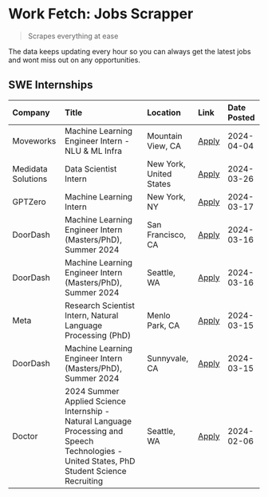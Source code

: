 # Work Fetch: Jobs Scrapper
> Scrapes everything at ease

The data keeps updating every hour so you can always get the latest jobs and wont miss out on any opportunities.

## SWE Internships
<!--START_SECTION:workfetch-->
| Company            | Title                                                                                                                                        | Location                | Link                                                                                                                                                                                                                                                                                                                                              | Date Posted   |
|:-------------------|:---------------------------------------------------------------------------------------------------------------------------------------------|:------------------------|:--------------------------------------------------------------------------------------------------------------------------------------------------------------------------------------------------------------------------------------------------------------------------------------------------------------------------------------------------|:--------------|
| Moveworks          | Machine Learning Engineer Intern - NLU & ML Infra                                                                                            | Mountain View, CA       | [Apply](https://www.linkedin.com/jobs/view/machine-learning-engineer-intern-nlu-ml-infra-at-moveworks-3885205610?position=8&pageNum=0&refId=njYWnylzKnht9XPyhPEJkQ%3D%3D&trackingId=vgW1eup2cIvQ%2BgoX4EKAOg%3D%3D&trk=public_jobs_jserp-result_search-card)                                                                                      | 2024-04-04    |
| Medidata Solutions | Data Scientist Intern                                                                                                                        | New York, United States | [Apply](https://www.linkedin.com/jobs/view/data-scientist-intern-at-medidata-solutions-3810253704?position=10&pageNum=0&refId=njYWnylzKnht9XPyhPEJkQ%3D%3D&trackingId=s6kXpglu7nS%2FgIRgndAodw%3D%3D&trk=public_jobs_jserp-result_search-card)                                                                                                    | 2024-03-26    |
| GPTZero            | Machine Learning Intern                                                                                                                      | New York, NY            | [Apply](https://www.linkedin.com/jobs/view/machine-learning-intern-at-gptzero-3860723963?position=6&pageNum=0&refId=njYWnylzKnht9XPyhPEJkQ%3D%3D&trackingId=1hDLGUfda%2FvzKsz5t1zktQ%3D%3D&trk=public_jobs_jserp-result_search-card)                                                                                                              | 2024-03-17    |
| DoorDash           | Machine Learning Engineer Intern (Masters/PhD), Summer 2024                                                                                  | San Francisco, CA       | [Apply](https://www.linkedin.com/jobs/view/machine-learning-engineer-intern-masters-phd-summer-2024-at-doordash-3736457737?position=3&pageNum=0&refId=njYWnylzKnht9XPyhPEJkQ%3D%3D&trackingId=fvpJcwhY2GzJJucKnzsHUg%3D%3D&trk=public_jobs_jserp-result_search-card)                                                                              | 2024-03-16    |
| DoorDash           | Machine Learning Engineer Intern (Masters/PhD), Summer 2024                                                                                  | Seattle, WA             | [Apply](https://www.linkedin.com/jobs/view/machine-learning-engineer-intern-masters-phd-summer-2024-at-doordash-3736455966?position=7&pageNum=0&refId=njYWnylzKnht9XPyhPEJkQ%3D%3D&trackingId=RB%2FqgZxMMg7TcYKqYwLxDA%3D%3D&trk=public_jobs_jserp-result_search-card)                                                                            | 2024-03-16    |
| Meta               | Research Scientist Intern, Natural Language Processing (PhD)                                                                                 | Menlo Park, CA          | [Apply](https://www.linkedin.com/jobs/view/research-scientist-intern-natural-language-processing-phd-at-meta-3858718375?position=2&pageNum=0&refId=njYWnylzKnht9XPyhPEJkQ%3D%3D&trackingId=feulhqTcx8N%2FK8SZXeeV0A%3D%3D&trk=public_jobs_jserp-result_search-card)                                                                               | 2024-03-15    |
| DoorDash           | Machine Learning Engineer Intern (Masters/PhD), Summer 2024                                                                                  | Sunnyvale, CA           | [Apply](https://www.linkedin.com/jobs/view/machine-learning-engineer-intern-masters-phd-summer-2024-at-doordash-3736454973?position=4&pageNum=0&refId=njYWnylzKnht9XPyhPEJkQ%3D%3D&trackingId=WCL5HZsFpgisu4OMho07Fw%3D%3D&trk=public_jobs_jserp-result_search-card)                                                                              | 2024-03-15    |
| Doctor             | 2024 Summer Applied Science Internship - Natural Language Processing and Speech Technologies - United States, PhD Student Science Recruiting | Seattle, WA             | [Apply](https://www.linkedin.com/jobs/view/2024-summer-applied-science-internship-natural-language-processing-and-speech-technologies-united-states-phd-student-science-recruiting-at-doctor-3819405754?position=9&pageNum=0&refId=njYWnylzKnht9XPyhPEJkQ%3D%3D&trackingId=u4z4LGZZsMk8POgM8iftmw%3D%3D&trk=public_jobs_jserp-result_search-card) | 2024-02-06    |
<!--END_SECTION:workfetch-->
